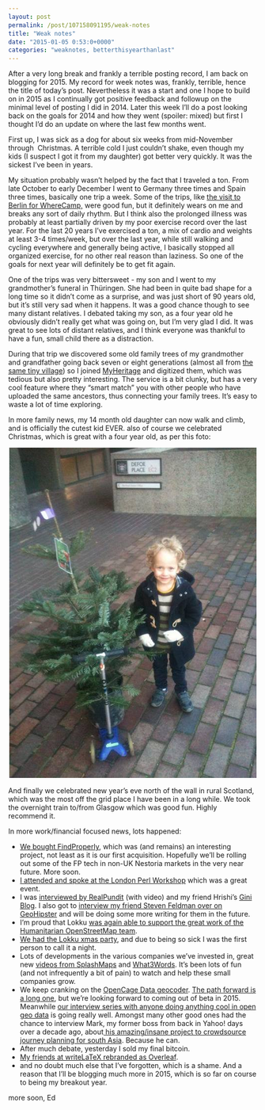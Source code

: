 ```yaml
---
layout: post
permalink: /post/107158091195/weak-notes
title: "Weak notes"
date: "2015-01-05 0:53:0+0000"
categories: "weaknotes, betterthisyearthanlast"
---
```

After a very long break and frankly a terrible posting record, I am back on blogging for 2015. My record for week notes was, frankly, terrible, hence the title of today&rsquo;s post. Nevertheless it was a start and one I hope to build on in 2015 as I continually got positive feedback and followup on the minimal level of posting I did in 2014. Later this week I&rsquo;ll do a post looking back on the goals for 2014 and how they went (spoiler: mixed) but first I thought I&rsquo;d do an update on where the last few months went.

First up, I was sick as a dog for about six weeks from mid-November through  Christmas. A terrible cold I just couldn&rsquo;t shake, even though my kids (I suspect I got it from my daughter) got better very quickly. It was the sickest I&rsquo;ve been in years. 

My situation probably wasn&rsquo;t helped by the fact that I traveled a ton. From late October to early December I went to Germany three times and Spain three times, basically one trip a week. Some of the trips, like <a href="http://www.freyfogle.com/post/102955218730/thoughts-on-whereberlin">the visit to Berlin for WhereCamp,</a> were good fun, but it definitely wears on me and breaks any sort of daily rhythm. But I think also the prolonged illness was probably at least partially driven by my poor exercise record over the last year. For the last 20 years I&rsquo;ve exercised a ton, a mix of cardio and weights at least 3-4 times/week, but over the last year, while still walking and cycling everywhere and generally being active, I basically stopped all organized exercise, for no other real reason than laziness. So one of the goals for next year will definitely be to get fit again. 

One of the trips was very bittersweet - my son and I went to my grandmother&rsquo;s funeral in Thüringen. She had been in quite bad shape for a long time so it didn&rsquo;t come as a surprise, and was just short of 90 years old, but it&rsquo;s still very sad when it happens. It was a good chance though to see many distant relatives. I debated taking my son, as a four year old he obviously didn&rsquo;t really get what was going on, but I&rsquo;m very glad I did. It was great to see lots of distant relatives, and I think everyone was thankful to have a fun, small child there as a distraction. 

During that trip we discovered some old family trees of my grandmother and grandfather going back seven or eight generations (almost all from <a href="http://de.wikipedia.org/wiki/Heyerode">the same tiny village</a>) so I joined <a href="http://www.myheritage.com">MyHeritage</a> and digitized them, which was tedious but also pretty interesting. The service is a bit clunky, but has a very cool feature where they &ldquo;smart match&rdquo; you with other people who have uploaded the same ancestors, thus connecting your family trees. It&rsquo;s easy to waste a lot of time exploring. 

In more family news, my 14 month old daughter can now walk and climb, and is officially the cutest kid EVER. also of course we celebrated Christmas, which is great with a four year old, as per this foto:

<center><img alt="image" src="/img/blog/nhoexdCLo31ravz8f.jpg"/></center>




And finally we celebrated new year&rsquo;s eve north of the wall in rural Scotland, which was the most off the grid place I have been in a long while. We took the overnight train to/from Glasgow which was good fun. Highly recommend it. 

In more work/financial focused news, lots happened:

<ul><li><a href="http://tech.eu/news/lokku-acquires-find-properly-nestoria/">We bought FindProperly</a>, which was (and remains) an interesting project, not least as it is our first acquisition. Hopefully we&rsquo;ll be rolling out some of the FP tech in non-UK Nestoria markets in the very near future. More soon.</li>
<li><a href="http://blog.opencagedata.com/post/103156558698/video-of-lpw2014-talk">I attended and spoke at the London Perl Workshop</a> which was a great event.</li>
<li>I was <a href="http://www.realpundit.com/home/2014/ed-freyfogle-the-exclusive-interview-with-real-estate-search-engine-nestorias-co-founder">interviewed by RealPundit</a> (with video) and my friend Hrishi&rsquo;s <a href="http://blog.gini.io/post/105532183738/how-lokku-built-a-profitable-business-innovating">Gini Blog</a>. I also got to <a href="http://geohipster.com/2014/11/25/steven-feldman-geohippies-want-make-difference-disruption-geo-evangelism-bit-altruism/">interview my friend Steven Feldman over on GeoHipster</a> and will be doing some more writing for them in the future.</li>
<li>I&rsquo;m proud that Lokku <a href="http://blog.lokku.com/post/106050009453/thanks-for-a-great-year">was again able to support the great work of the Humanitarian OpenStreetMap team</a>.</li>
<li><a href="http://blog.lokku.com/post/105599857283/most-of-the-lokku-team-celebrating-the-end-of-2014">We had the Lokku xmas party</a>, and due to being so sick I was the first person to call it a night.</li>
<li>Lots of developments in the various companies we&rsquo;ve invested in, great new <a href="https://www.youtube.com/watch?v=BsiBdJ-XsoE">videos from SplashMaps</a> and <a href="http://vimeo.com/112184162">What3Words</a>. It&rsquo;s been lots of fun (and not infrequently a bit of pain) to watch and help these small companies grow.</li>
<li>We keep cranking on the <a href="http://geocoder.opencagedata.com/">OpenCage Data geocoder</a>. <a href="http://www.freyfogle.com/post/90803304030/starting-a-long-journey">The path forward is a long one</a>, but we&rsquo;re looking forward to coming out of beta in 2015. Meanwhile <a href="http://blog.opencagedata.com/tagged/interview">our interview series with anyone doing anything cool in open geo data</a> is going really well. Amongst many other good ones had the chance to interview Mark, my former boss from back in Yahoo! days over a decade ago, about<a href="http://blog.opencagedata.com/post/103405760558/open-geo-interview-series-mark-lester"> his amazing/insane project to crowdsource journey planning for south Asia</a>. Because he can. </li>
<li>After much debate, yesterday I sold my final bitcoin.</li>
<li><a href="https://www.overleaf.com/blog/190-writelatex-is-continued-overleaf">My friends at writeLaTeX rebranded as Overleaf</a>.</li>
<li>and no doubt much else that I&rsquo;ve forgotten, which is a shame. And a reason that I&rsquo;ll be blogging much more in 2015, which is so far on course to being my breakout year.</li>
</ul>
more soon,
Ed
